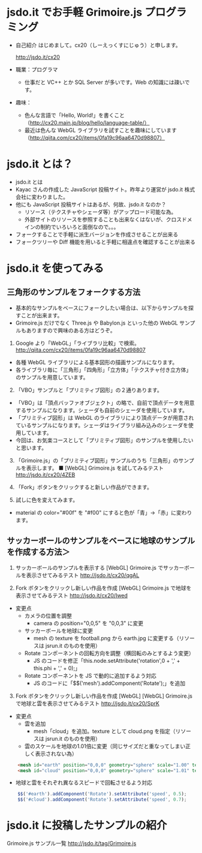 ﻿# jsdo.it でお手軽 Grimoire.js プログラミング

- 自己紹介
  はじめまして。cx20（しーえっくすにじゅう）と申します。

  http://jsdo.it/cx20

 - 職業：プログラマ
   - 仕事だと VC++ とか SQL Server が多いです。Web の知識には疎いです。

 - 趣味：
   - 色んな言語で「Hello, World!」を書くこと（http://cx20.main.jp/blog/hello/language-table/）
   - 最近は色んな WebGL ライブラリを試すことを趣味にしています（http://qiita.com/cx20/items/0fa19c96aa6470d98807）

# jsdo.it とは？

- jsdo.it とは
 - Kayac さんの作成した JavaScript 投稿サイト。昨年より運営が jsdo.it 株式会社に変わりました。
 - 他にも JavaScript 投稿サイトはあるが、何故、jsdo.it なのか？
   - リソース（テクスチャやシェーダ等）がアップロード可能な為。
   - 外部サイトのリソースを参照することも出来なくはないが、クロスドメインの制約でいろいろと面倒なので。。。
- フォークすることで手軽に派生バージョンを作成させることが出来る
- フォークツリーや Diff 機能を用いると手軽に相違点を確認することが出来る

# jsdo.it を使ってみる

## 三角形のサンプルをフォークする方法

- 基本的なサンプルをベースにフォークしたい場合は、以下からサンプルを探すことが出来ます。
- Grimoire.js だけでなく Three.js や Babylon.js といった他の WebGL サンプルもありますので興味のある方はどうぞ。

1. Google より「WebGL」「ライブラリ比較」で検索。
   http://qiita.com/cx20/items/0fa19c96aa6470d98807
  - 各種 WebGL ライブラリによる基本図形の描画サンプルになります。
  - 各ライブラリ毎に「三角形」「四角形」「立方体」「テクスチャ付き立方体」のサンプルを用意しています。

2. 「VBO」サンプルと「プリミティブ図形」の２通りあります。
  - 「VBO」は「頂点バッファオブジェクト」の略で、自前で頂点データを用意するサンプルになります。シェーダも自前のシェーダを使用しています。
  - 「プリミティブ図形」は WebGL のライブラリにより頂点データが用意されているサンプルになります。シェーダはライブラリ組み込みのシェーダを使用しています。
  - 今回は、お気楽コースとして「プリミティブ図形」のサンプルを使用したいと思います。

3. 「Grimoire.js」の「プリミティブ図形」サンプルのうち「三角形」のサンプルを表示します。
    ■ [WebGL] Grimoire.js を試してみるテスト
    http://jsdo.it/cx20/4ZEB

4. 「Fork」ボタンをクリックすると新しい作品ができます。

5. 試しに色を変えてみます。
  - material の color="#00f" を "#f00" にすると色が「青」→「赤」に変わります。

## サッカーボールのサンプルをベースに地球のサンプルを作成する方法＞
1. サッカーボールのサンプルを表示する
   [WebGL] Grimoire.js でサッカーボールを表示させてみるテスト
   http://jsdo.it/cx20/qgAL

2. Fork ボタンをクリックし新しい作品を作成
   [WebGL] Grimoire.js で地球を表示させてみるテスト
   http://jsdo.it/cx20/Iwed
   
- 変更点
  - カメラの位置を調整
    - camera の position="0,0,5" を "0,0,3" に変更
  - サッカーボールを地球に変更
    - mesh の texture を football.png から earth.jpg に変更する（リソースは jsrun.it のものを使用）
  - Rotate コンポーネントの回転方向を調整（横回転のみとするよう変更）
    - JS のコードを修正「this.node.setAttribute('rotation',0 + ',' + this.phi + ',' + 0);」
  - Rotate コンポーネントを JS で動的に追加するよう対応
    - JS のコードに「$$('mesh').addComponent('Rotate');」を追加

3. Fork ボタンをクリックし新しい作品を作成
   [WebGL] [WebGL] Grimoire.js で地球と雲を表示させてみるテスト
   http://jsdo.it/cx20/SprK
  
- 変更点
  - 雲を追加
    - mesh「cloud」を追加。texture として cloud.png を指定（リソースは jsrun.it のものを使用）
  - 雲のスケールを地球の1.01倍に変更（同じサイズだと重なってしまい正しく表示されない為）
```html
    <mesh id="earth" position="0,0,0" geometry="sphere" scale="1.00" texture="http://jsrun.it/assets/U/L/K/7/ULK7v.jpg"/> <!-- earth.jpg -->
    <mesh id="cloud" position="0,0,0" geometry="sphere" scale="1.01" texture="http://jsrun.it/assets/M/d/h/b/Mdhb8.png"/> <!-- cloud.png -->
```
  - 地球と雲をそれぞれ異なるスピードで回転させるよう対応
```js
    $$('#earth').addComponent('Rotate').setAttribute('speed', 0.5);
    $$('#cloud').addComponent('Rotate').setAttribute('speed', 0.7);
```

# jsdo.it に投稿したサンプルの紹介

Grimoire.js サンプル一覧
http://jsdo.it/tag/Grimoire.js

